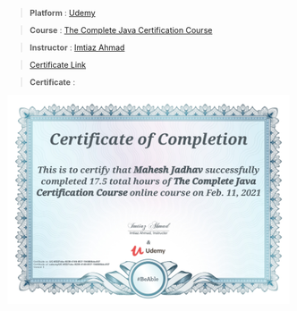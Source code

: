 
> **Platform** : [Udemy]()

> **Course** : [The Complete Java Certification Course](https://www.udemy.com/course/master-practical-java-development/)

> **Instructor** : [Imtiaz Ahmad]()

> <a target="_blank" href="https://udemy-certificate.s3.amazonaws.com/image/UC-6f227ebc-9239-4146-8f37-194888bbc937.jpg">Certificate Link</a>

> **Certificate** : 

<img src="./Certificates/Udemy/TheCompleteJavaCertificationCourse.jpg">
